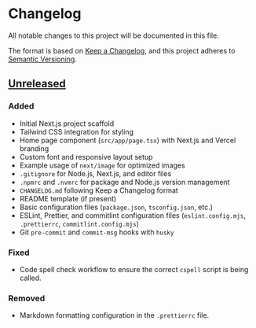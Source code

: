 # Changelog

All notable changes to this project will be documented in this file.

The format is based on [Keep a Changelog](https://keepachangelog.com/en/1.0.0/), and this project adheres to
[Semantic Versioning](https://semver.org/spec/v2.0.0.html).

## [Unreleased]

### Added

- Initial Next.js project scaffold
- Tailwind CSS integration for styling
- Home page component (`src/app/page.tsx`) with Next.js and Vercel branding
- Custom font and responsive layout setup
- Example usage of `next/image` for optimized images
- `.gitignore` for Node.js, Next.js, and editor files
- `.npmrc` and `.nvmrc` for package and Node.js version management
- `CHANGELOG.md` following Keep a Changelog format
- README template (if present)
- Basic configuration files (`package.json`, `tsconfig.json`, etc.)
- ESLint, Prettier, and commitlint configuration files (`eslint.config.mjs`, `.prettierrc`, `commitlint.config.mjs`)
- Git `pre-commit` and `commit-msg` hooks with `husky`

### Fixed

- Code spell check workflow to ensure the correct `cspell` script is being called.

### Removed

- Markdown formatting configuration in the `.prettierrc` file.

[Unreleased]: https://github.com/topfrag-gg/codstats-api/compare/v0.1.0...HEAD
